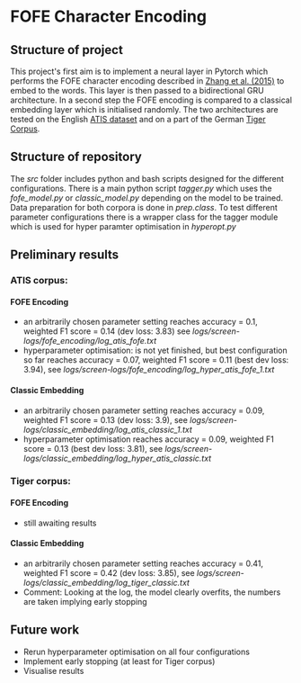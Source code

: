 # FOFE Character Encoding

## Structure of project

This project's first aim is to implement a neural layer in Pytorch which performs the FOFE character encoding described in [Zhang et al. (2015)](http://www.aclweb.org/anthology/P15-2081) to embed to the words. This layer is then passed to a bidirectional GRU architecture.
In a second step the FOFE encoding is compared to a classical embedding layer which is initialised randomly.
The two architectures are tested on the English [ATIS dataset](https://github.com/Microsoft/CNTK/tree/master/Examples/LanguageUnderstanding/ATIS/Data) and on a part of the German [Tiger Corpus](http://www.ims.uni-stuttgart.de/forschung/ressourcen/korpora/TIGERCorpus/download/start.html).

## Structure of repository

The _src_ folder includes python and bash scripts designed for the different configurations. There is a main python script _tagger.py_ which uses the _fofe_model.py_ or _classic_model.py_ depending on the model to be trained. Data preparation for both corpora is done in _prep.class_.
To test different parameter configurations there is a wrapper class for the tagger module which is used for hyper paramter optimisation in _hyperopt.py_

## Preliminary results

### ATIS corpus:

#### FOFE Encoding

- an arbitrarily chosen parameter setting reaches accuracy = 0.1, weighted F1 score = 0.14 (dev loss: 3.83) see _logs/screen-logs/fofe_encoding/log_atis_fofe.txt_
- hyperparameter optimisation: is not yet finished, but best configuration so far reaches accuracy = 0.07, weighted F1 score = 0.11 (best dev loss: 3.94), see _logs/screen-logs/fofe_encoding/log_hyper_atis_fofe_1.txt_

#### Classic Embedding

- an arbitrarily chosen parameter setting reaches accuracy = 0.09, weighted F1 score = 0.13 (dev loss: 3.9), see _logs/screen-logs/classic_embedding/log_atis_classic_1.txt_
- hyperparameter optimisation reaches accuracy = 0.09, weighted F1 score = 0.13 (best dev loss: 3.81), see _logs/screen-logs/classic_embedding/log_hyper_atis_classic.txt_

### Tiger corpus:

#### FOFE Encoding

- still awaiting results

#### Classic Embedding

- an arbitrarily chosen parameter setting reaches accuracy = 0.41, weighted F1 score = 0.42 (dev loss: 3.85), see _logs/screen-logs/classic_embedding/log_tiger_classic.txt_
- Comment: Looking at the log, the model clearly overfits, the numbers are taken implying early stopping

## Future work

- Rerun hyperparameter optimisation on all four configurations
- Implement early stopping (at least for Tiger corpus)
- Visualise results
